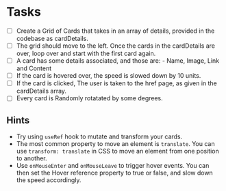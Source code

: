 # Tasks

- [ ] Create a Grid of Cards that takes in an array of details, provided in the codebase as cardDetails.
- [ ] The grid should move to the left. Once the cards in the cardDetails are over, loop over and start with the first card again.
- [ ] A card has some details associated, and those are: - Name, Image, Link and Content
- [ ] If the card is hovered over, the speed is slowed down by 10 units.
- [ ] If the card is clicked, The user is taken to the href page, as given in the cardDetails array.
- [ ] Every card is Randomly rotatated by some degrees.

## Hints

- Try using `useRef` hook to mutate and transform your cards.
- The most common property to move an element is `translate`. You can use `transform: translate` in CSS to move an element from one position to another.
- Use `onMouseEnter` and `onMouseLeave` to trigger hover events. You can then set the Hover reference property to true or false, and slow down the speed accordingly.
